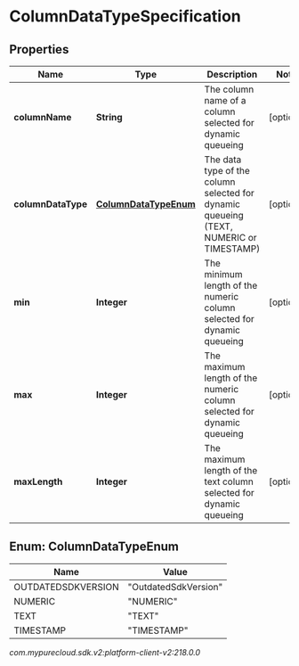 # ColumnDataTypeSpecification


## Properties

| Name | Type | Description | Notes |
| ------------ | ------------- | ------------- | ------------- |
| **columnName** | **String** | The column name of a column selected for dynamic queueing |  [optional] |
| **columnDataType** | [**ColumnDataTypeEnum**](#Enum--ColumnDataTypeEnum) | The data type of the column selected for dynamic queueing (TEXT, NUMERIC or TIMESTAMP) |  [optional] |
| **min** | **Integer** | The minimum length of the numeric column selected for dynamic queueing |  [optional] |
| **max** | **Integer** | The maximum length of the numeric column selected for dynamic queueing |  [optional] |
| **maxLength** | **Integer** | The maximum length of the text column selected for dynamic queueing |  [optional] |


## Enum: ColumnDataTypeEnum

| Name | Value |
| ---- | ----- |
| OUTDATEDSDKVERSION | &quot;OutdatedSdkVersion&quot; | 
| NUMERIC | &quot;NUMERIC&quot; | 
| TEXT | &quot;TEXT&quot; | 
| TIMESTAMP | &quot;TIMESTAMP&quot; | 




_com.mypurecloud.sdk.v2:platform-client-v2:218.0.0_
